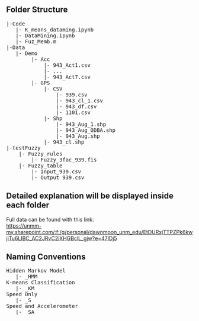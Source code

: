 ## Folder Structure
<pre>
|-Code
   |- K_means_dataming.ipynb
   |- DataMining.ipynb
   |- Fuz_Memb.m
|-Data
   |- Demo
        |- Acc
            |- 943_Act1.csv
            |- ...
            |- 943_Act7.csv
        |- GPS
            |- CSV
                |- 939.csv
                |- 943_cl_1.csv
                |- 943_df.csv
                |- 1101.csv
            |- Shp
                |- 943_Aug_1.shp
                |- 943_Aug_ODBA.shp
                |- 943_Aug.shp
            |- 943_cl.shp
|-testFuzzy
    |- Fuzzy_rules
        |- Fuzzy_3fac_939.fis
    |- Fuzzy_table
        |- Input_939.csv
        |- Output_939.csv
</pre>
## Detailed explanation will be displayed inside each folder
Full data can be found with this link: <br>
https://unmm-my.sharepoint.com/:f:/g/personal/dawnmoon_unm_edu/EtDURxjTTPZPk6kwjiTu6LIBC_AC2JRvC2iXHGBclL_gjw?e=47IDj5 


## Naming Conventions
<pre>
Hidden Markov Model  
   |- _HMM
K-means Classification  
   |- _KM
Speed Only  
   |- _S
Speed and Accelerometer  
   |- _SA
</pre>


